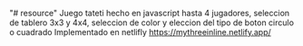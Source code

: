"# resource" 
Juego tateti hecho en javascript
hasta 4 jugadores, seleccion de tablero 3x3 y 4x4, seleccion de color y eleccion del tipo de boton circulo o cuadrado
Implementado en netlifly
https://mythreeinline.netlify.app/
